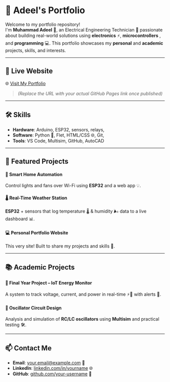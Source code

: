 # 📁 Adeel's Portfolio

Welcome to my portfolio repository!  
I'm **Muhammad Adeel** 👋, an Electrical Engineering Technician 🔌 passionate about building real-world solutions using **electronics** ⚡, **microcontrollers** , and **programming** 💻. This portfolio showcases my **personal** and **academic** projects, skills, and interests.

---

## 🔗 Live Website  
🌐 [Visit My Portfolio](https://kademuha.github.io/Portfolio/)

> *(Replace the URL with your actual GitHub Pages link once published)*

---

## 🛠️ Skills  
- **Hardware**: Arduino, ESP32, sensors, relays,   
- **Software**: Python 🐍, Flet, HTML/CSS 🌐, Git,  
- **Tools**: VS Code, Multisim, GitHub, AutoCAD

---

## 📌 Featured Projects

#### 🔌 **Smart Home Automation**  
Control lights and fans over Wi-Fi using **ESP32** and a web app 💡.

#### 🌡️ **Real-Time Weather Station**  
**ESP32** + sensors that log temperature 🌡️ & humidity 🌬️ data to a live dashboard 📊.

#### 💻 **Personal Portfolio Website**  
This very site! Built to share my projects and skills 🎨.

---

## 📚 Academic Projects

#### 🧪 **Final Year Project – IoT Energy Monitor**  
A system to track voltage, current, and power in real-time ⚡🔋 with alerts 🚨.

#### 🔧 **Oscillator Circuit Design**  
Analysis and simulation of **RC/LC oscillators** using **Multisim** and practical testing 🛠️.

---

## 📫 Contact Me  
- **Email**: your.email@example.com 📧  
- **LinkedIn**: [linkedin.com/in/yourname](https://linkedin.com/in/MuhammadAdeel) 🌐  
- **GitHub**: [github.com/your-username](https://github.com/kademuha) 🔗

